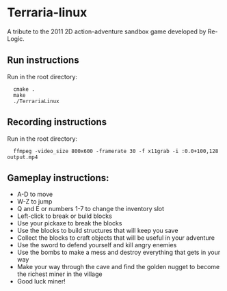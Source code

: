 # Terraria-linux

A tribute to the 2011 2D action-adventure sandbox game developed by Re-Logic.

## Run instructions
Run in the root directory:
```
  cmake .
  make
  ./TerrariaLinux
```

## Recording instructions
Run in the root directory:
```
  ffmpeg -video_size 800x600 -framerate 30 -f x11grab -i :0.0+100,128 output.mp4
```

## Gameplay instructions:
* A-D to move
* W-Z to jump
* Q and E or numbers 1-7 to change the inventory slot
* Left-click to break or build blocks
* Use your pickaxe to break the blocks
* Use the blocks to build structures that will keep you save 
* Collect the blocks to craft objects that will be useful in your adventure
* Use the sword to defend yourself and kill angry enemies
* Use the bombs to make a mess and destroy everything that gets in your way
* Make your way through the cave and find the golden nugget to become the richest miner in the village
* Good luck miner!
